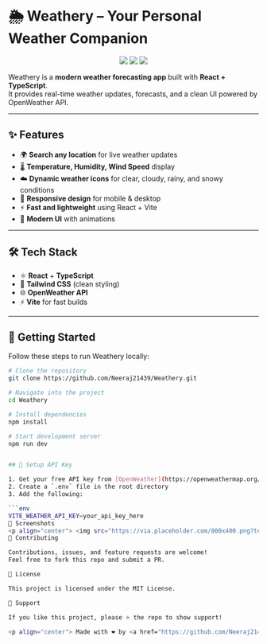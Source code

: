# 🌦️ Weathery – Your Personal Weather Companion  

<p align="center">
  <img src="https://img.shields.io/badge/WeatherApp-Weathery-blue?style=for-the-badge&logo=cloud" />
  <img src="https://img.shields.io/github/license/Neeraj21439/Weathery?style=for-the-badge" />
  <img src="https://img.shields.io/github/stars/Neeraj21439/Weathery?style=for-the-badge" />
</p>

Weathery is a **modern weather forecasting app** built with **React + TypeScript**.  
It provides real-time weather updates, forecasts, and a clean UI powered by OpenWeather API.  

---

## ✨ Features  

- 🌍 **Search any location** for live weather updates  
- 🌡️ **Temperature, Humidity, Wind Speed** display  
- ☁️ **Dynamic weather icons** for clear, cloudy, rainy, and snowy conditions  
- 📱 **Responsive design** for mobile & desktop  
- ⚡ **Fast and lightweight** using React + Vite  
- 🎨 **Modern UI** with animations  

---

## 🛠️ Tech Stack  

- ⚛️ **React** + **TypeScript**  
- 🎨 **Tailwind CSS** (clean styling)  
- 🌐 **OpenWeather API**  
- ⚡ **Vite** for fast builds  

---

## 🚀 Getting Started  

Follow these steps to run Weathery locally:

```bash
# Clone the repository
git clone https://github.com/Neeraj21439/Weathery.git

# Navigate into the project
cd Weathery

# Install dependencies
npm install

# Start development server
npm run dev


## 🔑 Setup API Key  

1. Get your free API key from [OpenWeather](https://openweathermap.org/api)  
2. Create a `.env` file in the root directory  
3. Add the following:  

```env
VITE_WEATHER_API_KEY=your_api_key_here
📸 Screenshots
<p align="center"> <img src="https://via.placeholder.com/800x400.png?text=WeatherApp+Screenshot" alt="Weathery Screenshot" /> </p>
🤝 Contributing

Contributions, issues, and feature requests are welcome!
Feel free to fork this repo and submit a PR.

📜 License

This project is licensed under the MIT License.

🌟 Support

If you like this project, please ⭐ the repo to show support!

<p align="center"> Made with ❤️ by <a href="https://github.com/Neeraj21439">Neeraj Bhardwaj</a> </p> ```
